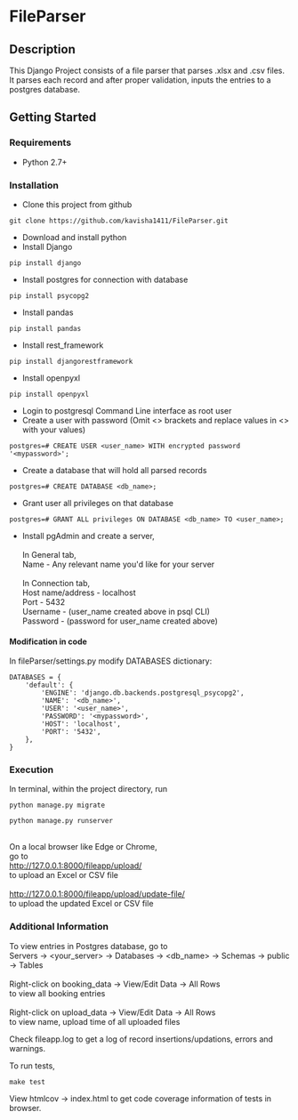 # FileParser

## Description

This Django Project consists of a file parser that parses .xlsx and .csv files. It parses each record and after proper validation, inputs the entries to a postgres database.

## Getting Started

### Requirements

* Python 2.7+

### Installation

* Clone this project from github
```
git clone https://github.com/kavisha1411/FileParser.git
```
* Download and install python
* Install Django
```
pip install django
```
* Install postgres for connection with database
```
pip install psycopg2
```
* Install pandas
```
pip install pandas
```
* Install rest_framework
```
pip install djangorestframework
```
* Install openpyxl
```
pip install openpyxl
```
* Login to postgresql Command Line interface as root user
* Create a user with password
(Omit <> brackets and replace values in <> with your values)
```
postgres=# CREATE USER <user_name> WITH encrypted password '<mypassword>';
```
* Create a database that will hold all parsed records
```
postgres=# CREATE DATABASE <db_name>;
```
* Grant user all privileges on that database
```
postgres=# GRANT ALL privileges ON DATABASE <db_name> TO <user_name>;
```
* Install pgAdmin and create a server,
<br><br>In General tab,
<br>Name - Any relevant name you'd like for your server
<br><br>In Connection tab,
<br>Host name/address - localhost
<br>Port - 5432
<br>Username - (user_name created above in psql CLI)
<br>Password - (password for user_name created above)

#### Modification in code

In fileParser/settings.py modify DATABASES dictionary:
```
DATABASES = {
    'default': {
        'ENGINE': 'django.db.backends.postgresql_psycopg2',
        'NAME': '<db_name>',
        'USER': '<user_name>',
        'PASSWORD': '<mypassword>',
        'HOST': 'localhost',
        'PORT': '5432',
    },
}
```

### Execution
  
In terminal, within the project directory, run
```
python manage.py migrate
```
```
python manage.py runserver
```

<br>On a local browser like Edge or Chrome,
<br>go to
<br>http://127.0.0.1:8000/fileapp/upload/
<br>to upload an Excel or CSV file
<br><br>http://127.0.0.1:8000/fileapp/upload/update-file/
<br>to upload the updated Excel or CSV file
  
### Additional Information

To view entries in Postgres database, go to <br>Servers -> <your_server> -> Databases -> <db_name> -> Schemas -> public -> Tables
<br><br>Right-click on booking_data -> View/Edit Data -> All Rows <br>to view all booking entries
<br><br>Right-click on upload_data -> View/Edit Data -> All Rows <br>to view name, upload time of all uploaded files
  
Check fileapp.log to get a log of record insertions/updations, errors and warnings.
  
To run tests,
```
make test
```

View htmlcov -> index.html to get code coverage information of tests in browser.
